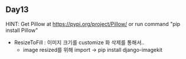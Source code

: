 ##  Day13

 HINT: Get Pillow at https://pypi.org/project/Pillow/ or run command "pip install Pillow"

- ResizeToFill : 이미지 크기를 customize 화 삭제를 통해서.. 
  - image resized를 위해 import -> pip install django-imagekit

